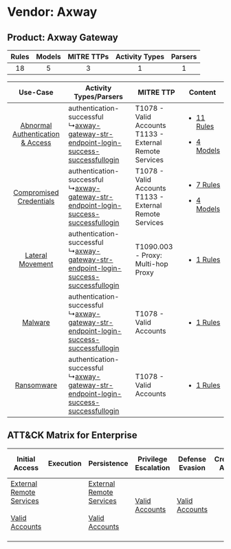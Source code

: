 Vendor: Axway
=============
Product: Axway Gateway
----------------------
| Rules | Models | MITRE TTPs | Activity Types | Parsers |
|:-----:|:------:|:----------:|:--------------:|:-------:|
|  18   |   5    |     3      |       1        |    1    |

|    Use-Case    | Activity Types/Parsers    | MITRE TTP    | Content    |
|:----:| ---- | ---- | ---- |
| [Abnormal Authentication & Access](../../../UseCases/uc_abnormal_authentication_&_access.md) |  authentication-successful<br> ↳[axway-gateway-str-endpoint-login-success-successfullogin](Ps/pC_axwaygatewaystrendpointloginsuccesssuccessfullogin.md)<br> | T1078 - Valid Accounts<br>T1133 - External Remote Services<br> | [<ul><li>11 Rules</li></ul><ul><li>4 Models</li></ul>](RM/r_m_axway_axway_gateway_Abnormal_Authentication_&_Access.md) |
|          [Compromised Credentials](../../../UseCases/uc_compromised_credentials.md)          |  authentication-successful<br> ↳[axway-gateway-str-endpoint-login-success-successfullogin](Ps/pC_axwaygatewaystrendpointloginsuccesssuccessfullogin.md)<br> | T1078 - Valid Accounts<br>T1133 - External Remote Services<br> | [<ul><li>7 Rules</li></ul><ul><li>4 Models</li></ul>](RM/r_m_axway_axway_gateway_Compromised_Credentials.md)    |
|    [Lateral Movement](../../../UseCases/uc_lateral_movement.md)    |  authentication-successful<br> ↳[axway-gateway-str-endpoint-login-success-successfullogin](Ps/pC_axwaygatewaystrendpointloginsuccesssuccessfullogin.md)<br> | T1090.003 - Proxy: Multi-hop Proxy<br>    | [<ul><li>1 Rules</li></ul>](RM/r_m_axway_axway_gateway_Lateral_Movement.md)    |
|    [Malware](../../../UseCases/uc_malware.md)    |  authentication-successful<br> ↳[axway-gateway-str-endpoint-login-success-successfullogin](Ps/pC_axwaygatewaystrendpointloginsuccesssuccessfullogin.md)<br> | T1078 - Valid Accounts<br>    | [<ul><li>1 Rules</li></ul>](RM/r_m_axway_axway_gateway_Malware.md)    |
|    [Ransomware](../../../UseCases/uc_ransomware.md)    |  authentication-successful<br> ↳[axway-gateway-str-endpoint-login-success-successfullogin](Ps/pC_axwaygatewaystrendpointloginsuccesssuccessfullogin.md)<br> | T1078 - Valid Accounts<br>    | [<ul><li>1 Rules</li></ul>](RM/r_m_axway_axway_gateway_Ransomware.md)    |

ATT&CK Matrix for Enterprise
----------------------------
| Initial Access                                                                                                                                   | Execution | Persistence                                                                                                                                      | Privilege Escalation                                                | Defense Evasion                                                     | Credential Access | Discovery | Lateral Movement | Collection | Command and Control                                                                                                                       | Exfiltration | Impact |
| ------------------------------------------------------------------------------------------------------------------------------------------------ | --------- | ------------------------------------------------------------------------------------------------------------------------------------------------ | ------------------------------------------------------------------- | ------------------------------------------------------------------- | ----------------- | --------- | ---------------- | ---------- | ----------------------------------------------------------------------------------------------------------------------------------------- | ------------ | ------ |
| [External Remote Services](https://attack.mitre.org/techniques/T1133)<br><br>[Valid Accounts](https://attack.mitre.org/techniques/T1078)<br><br> |           | [External Remote Services](https://attack.mitre.org/techniques/T1133)<br><br>[Valid Accounts](https://attack.mitre.org/techniques/T1078)<br><br> | [Valid Accounts](https://attack.mitre.org/techniques/T1078)<br><br> | [Valid Accounts](https://attack.mitre.org/techniques/T1078)<br><br> |                   |           |                  |            | [Proxy: Multi-hop Proxy](https://attack.mitre.org/techniques/T1090/003)<br><br>[Proxy](https://attack.mitre.org/techniques/T1090)<br><br> |              |        |